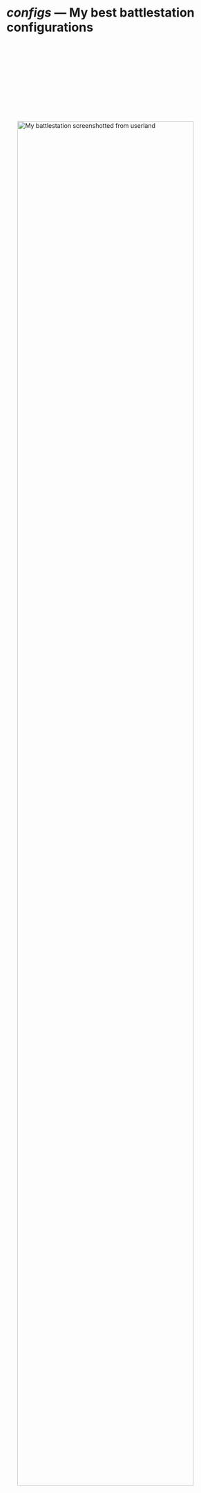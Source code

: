 # *configs* &mdash; My best battlestation configurations

<a href="https://i.imgur.com/Wo74HQl.png" target="_blank">
<img src="https://i.imgur.com/Wo74HQl.png" alt="My battlestation screenshotted
from userland" style="display: block; width: 90%; margin: 5vh auto;">
</a>

## Screenshot description
The screenshot is my battlestation screnshotted from userland (not from the
screen) using `screenfetch -s`. The operating supervisor is Gentoo, configured
from scratch, running on a native system (not under any kind of hypervisor).

The following are the windows I have running and what they are doing (top-down,
left-right order):

- *xdvik* (app-text/xdvik) &mdash; showing a large facetious message.
  :p
- *vim* (app-editors/vim) &mdash; editing an Nroff source file for the
  facetious message.
- *htop* (sys-process/htop) &mdash; showing how selfish Firefox can be.
- *glxgears* (x11-apps/mesa-progs) &mdash; Hmm&hellip; I don't know what it's
  showing&hellip; Do you? ;p
- *ranger* (app-misc/ranger) &mdash; browsing some files pertaining to PARI/GP's
  compilation process
- *screenfetch* (app-misc/screenfetch) &mdash; Captures the screen at the
  instance *you* can see now.

A few subtleties include:

- [The wallpaper in the
  background](https://vsco.co/katt64/media/59e8cd0855f6ec424cf50516). It's about
  a trivial problem, really. :p
- The VPN provider I'm using provides me with IPv6!!! <3
- I'm running this battlestation on one laptop connected to an external
  keyboard, wireless mouse, HDMI monitor, and occasionally an external floppy
  disk drive to retrieve legacy data. :3

## This!
This repository intends to openly and freely share with the public domain (you
and everyone) an idea of a *minimal, but very useful* configuration that I'm
using everyday on my setup (c.f. previous section), and also give me a nice
repository to store my configuration files that I've worked my blood and sweat
on **literally**!

All my configuration files are curated from the rootfs `/`, because it has been
found that `/etc/` contains quite a few interesting configurations I've made.
Thus, user configurations start in `configs://home/katt/`, where `configs://`
denotes the rootfs of this repository. Files that could be a concern for my
security have not been included. You may use the `tree` (app-text/tree) utility
to visualize the directory hierarchy.

So, there you go. Browse away, it's here for ya. You may modify it to fit your
needs.

## Any strings attached?
*Long answer short: no. Are you human, though?*

I don't assume any rights on any of my configuration work present in this
repository. However, if any files in here are protected by someone else's
copyright (this happens with software written by other people), then that
entity's copyright rules apply, but I just won't mention it because I don't know
much about laws 'n shit. (I'm a rebel!) :p

So, You can use my configuration files however you want. It's literally just
free, not strings attached, but just be mindful of other people's
already-imposed copyright that we might not know about. You **need not** credit
me when using my configurations from here, but if you want to, of course, you
can! :) Just don't let creditting work bother you; life is too short to be
bothered by other people's shit.

Oh, one slight caveat I'd like to point out is that, I really urge that you be
mindful and very polite when commenting or reporting "issues" in my
configurations. Don't roast, troll, negatively criticize me, or hurt my
feelings; that's happened before and it's just not cool. If you have "issues"
with my configurations, it means you have issues with my preferences; my
preferences are mine, and if it bothers you, it's your problem! Right? Let's be
honest about that. So, just &hellip; **be human, be nice**.

Of course, I'd like to hear suggestions if it's easy for me to digest and use in
my everyday life. The general rule is just that: if you are greater than 50%
certain that what you're about to say to me will not make me a better person,
but will in fact make me much worse off, don't say it.

### "But &hellip; Your setup is lame!"
*So, you really wanna break my heart, huh? Haha. It's okey. :p*

I mean, seriously, I know that other guys' setups are much more sophisticated
and powerful than mine, but this really is the best I can come up with, it is
simple, and it fucking works! I've never been happier in my life with my setup.
So, what more can I ask?!

This setup works for me just fine. I'm just putting it here to see to it that it
works for you too, perhaps even better than it does me. I'm using it everyday
and I'm even earning money from it. I've got a few freelance jobs as a web
developer (haha, as if I'm so good at it) and I'm using Nroff to typeset
worksheets and exercises for my mom's students at a school she works. :p

If you are just here to say that my setup is lame, then you'd better scram,
boii; but if you wanna make a few constructive suggestions that might make my
life easier, then shoot! I'm quite a busy person. I spend most of my days trying
to be productive and studying for high school even though I seem to be behind
everyone no matter what I do. I still cannot fathom how most people can spend so
much time having the best of all UNIX setups and yet seem to live out life so
fine. So, understand that.

## List of installed packages
Running `equery list "*"`, I get a list of all the packages I have installed on
my computer. Feel free to pick them as you wish. :p

```
app-accessibility/at-spi2-atk-2.22.0
app-accessibility/at-spi2-core-2.22.1
app-admin/eselect-1.4.8
app-admin/logrotate-3.12.3-r1
app-admin/pass-1.7.1
app-admin/perl-cleaner-2.25
app-admin/sudo-1.8.20_p2
app-admin/sysklogd-1.5.1
app-arch/bzip2-1.0.6-r8
app-arch/cpio-2.12-r1
app-arch/gzip-1.8
app-arch/libarchive-3.3.1
app-arch/rpm2targz-9.0.0.5g
app-arch/tar-1.29-r1
app-arch/unzip-6.0_p20
app-arch/xz-utils-5.2.3
app-arch/zip-3.0-r3
app-crypt/gentoo-keys-201607021514
app-crypt/gnupg-2.1.20-r1
app-crypt/pinentry-0.9.7-r1
app-crypt/rhash-1.3.5
app-dicts/aspell-en-2016.11.20.0
app-dicts/aspell-sv-0.51.0
app-dicts/myspell-en-20170101
app-dicts/myspell-sv-2.14
app-editors/hexedit-1.2.13
app-editors/vim-8.0.0386
app-editors/vim-core-8.0.0386
app-eselect/eselect-ctags-1.18
app-eselect/eselect-fontconfig-1.1
app-eselect/eselect-lib-bin-symlink-0.1.1
app-eselect/eselect-mesa-0.0.10-r1
app-eselect/eselect-opengl-1.3.1-r4
app-eselect/eselect-pinentry-0.7
app-eselect/eselect-python-20160516
app-eselect/eselect-vi-1.1.9
app-i18n/unicode-data-9.0.0
app-misc/c_rehash-1.7-r1
app-misc/ca-certificates-20161130.3.30.2
app-misc/editor-wrapper-4
app-misc/mime-types-9
app-misc/pax-utils-1.1.7
app-misc/ranger-1.8.1
app-misc/screenfetch-3.7.0
app-office/calcurse-4.2.1
app-portage/cpuid2cpuflags-1
app-portage/elt-patches-20170422
app-portage/gentoolkit-0.4.0
app-portage/layman-2.4.2
app-portage/portage-utils-0.64
app-shells/bash-4.3_p48-r1
app-shells/gentoo-zsh-completions-20150103
app-shells/zsh-5.3.1
app-text/asciidoc-8.6.9-r2
app-text/aspell-0.60.6.1-r3
app-text/build-docbook-catalog-1.19.1
app-text/docbook-xml-dtd-4.1.2-r6
app-text/docbook-xml-dtd-4.2-r2
app-text/docbook-xml-dtd-4.3-r1
app-text/docbook-xml-dtd-4.4-r2
app-text/docbook-xml-dtd-4.5-r1
app-text/docbook-xsl-stylesheets-1.79.1-r1
app-text/dvipsk-5.997_p20170524
app-text/ghostscript-gpl-9.21
app-text/hunspell-1.6.1-r1
app-text/libpaper-1.1.24-r2
app-text/libspectre-0.2.7
app-text/manpager-1
app-text/openjade-1.3.2-r7
app-text/opensp-1.5.2-r3
app-text/po4a-0.47-r1
app-text/poppler-0.57.0
app-text/poppler-data-0.4.7
app-text/ps2pkm-1.8_p20170524
app-text/sgml-common-0.6.3-r5
app-text/texlive-core-2016-r5
app-text/tree-1.7.0
app-text/xdvik-22.87.03
app-text/xmlto-0.0.26-r1
app-text/zathura-0.3.7
app-text/zathura-pdf-poppler-0.2.7
app-text/zathura-ps-0.2.4
app-vim/gentoo-syntax-20170225
dev-db/sqlite-3.19.3
dev-lang/perl-5.24.3
dev-lang/python-2.7.12
dev-lang/python-3.4.5
dev-lang/python-exec-2.4.4
dev-lang/sassc-3.4.5
dev-lang/swig-3.0.12
dev-lang/yasm-1.3.0
dev-libs/atk-2.22.0
dev-libs/confuse-3.0
dev-libs/dbus-glib-0.108
dev-libs/expat-2.2.1
dev-libs/girara-0.2.7
dev-libs/glib-2.50.3-r1
dev-libs/gmp-6.1.0
dev-libs/gobject-introspection-1.50.0
dev-libs/gobject-introspection-common-1.50.0
dev-libs/icu-58.2-r1
dev-libs/iniparser-3.1-r1
dev-libs/json-c-0.12
dev-libs/kpathsea-6.2.3_p20170524
dev-libs/libassuan-2.4.3-r1
dev-libs/libbsd-0.8.6
dev-libs/libcroco-0.6.12-r1
dev-libs/libdaemon-0.14-r2
dev-libs/libev-4.23
dev-libs/libevdev-1.5.7
dev-libs/libevent-2.1.8
dev-libs/libffi-3.2.1
dev-libs/libgcrypt-1.8.1
dev-libs/libgpg-error-1.27-r1
dev-libs/libgudev-231
dev-libs/libinput-1.7.3
dev-libs/libksba-1.3.5-r1
dev-libs/libltdl-2.4.6
dev-libs/libnl-3.2.28
dev-libs/libpcre-8.41
dev-libs/libpipeline-1.4.0
dev-libs/libpthread-stubs-0.4
dev-libs/libsass-3.4.5
dev-libs/libtasn1-4.12-r1
dev-libs/libunistring-0.9.7
dev-libs/libxml2-2.9.4-r3
dev-libs/libxslt-1.1.29-r1
dev-libs/lzo-2.09
dev-libs/mpc-1.0.2-r1
dev-libs/mpfr-3.1.3_p4
dev-libs/nettle-3.3-r2
dev-libs/npth-1.3
dev-libs/nspr-4.13.1
dev-libs/nss-3.29.5
dev-libs/openssl-1.0.2l
dev-libs/popt-1.16-r2
dev-libs/vala-common-0.34.8
dev-libs/yajl-2.1.0
dev-libs/zziplib-0.13.62-r2
dev-perl/AnyEvent-7.120.0
dev-perl/AnyEvent-I3-0.170.0
dev-perl/Authen-SASL-2.160.0-r1
dev-perl/Canary-Stability-2006
dev-perl/DBD-SQLite-1.500.0
dev-perl/DBI-1.636.0
dev-perl/Digest-HMAC-1.30.0-r1
dev-perl/Error-0.170.240
dev-perl/IO-Socket-SSL-2.24.0
dev-perl/JSON-XS-3.10.0
dev-perl/Locale-gettext-1.50.0-r1
dev-perl/Module-Build-0.421.600
dev-perl/Net-Daemon-0.480.0-r1
dev-perl/Net-SMTP-SSL-1.30.0
dev-perl/Net-SSLeay-1.810.0
dev-perl/PlRPC-0.202.0-r2
dev-perl/SGMLSpm-1.03-r7
dev-perl/TermReadKey-2.330.0
dev-perl/Text-CharWidth-0.40.0-r1
dev-perl/Text-Unidecode-1.270.0
dev-perl/Text-WrapI18N-0.60.0-r1
dev-perl/Types-Serialiser-1.0.0
dev-perl/Unicode-EastAsianWidth-1.330.0-r1
dev-perl/XML-Parser-2.440.0
dev-perl/common-sense-3.740.0
dev-perl/libintl-perl-1.240.0-r2
dev-python/PySocks-1.6.7
dev-python/appdirs-1.4.3
dev-python/asn1crypto-0.22.0
dev-python/certifi-2017.4.17
dev-python/cffi-1.9.1
dev-python/chardet-3.0.4
dev-python/cryptography-2.0.2
dev-python/dbus-python-1.2.4
dev-python/docutils-0.13.1
dev-python/enum34-1.1.6
dev-python/idna-2.5
dev-python/ipaddress-1.0.18
dev-python/m2crypto-0.24.0
dev-python/markdown-2.6.5
dev-python/ndg-httpsclient-0.4.0
dev-python/packaging-16.8
dev-python/pip-9.0.1-r1
dev-python/ply-3.9
dev-python/pyGPG-0.2
dev-python/pyasn1-0.2.3
dev-python/pycparser-2.14
dev-python/pygments-2.1.1
dev-python/pygobject-2.28.6-r55
dev-python/pyopenssl-17.2.0
dev-python/pyparsing-2.2.0
dev-python/pyxattr-0.5.5
dev-python/requests-2.18.2-r1
dev-python/setuptools-34.0.2-r1
dev-python/six-1.10.0
dev-python/ssl-fetch-0.4
dev-python/urllib3-1.22
dev-python/urwid-1.3.1
dev-tex/bibtexu-3.71_p20170524
dev-texlive/texlive-basic-2016
dev-texlive/texlive-fontsrecommended-2016
dev-texlive/texlive-fontutils-2016
dev-texlive/texlive-genericrecommended-2016
dev-texlive/texlive-latex-2016
dev-texlive/texlive-latexrecommended-2016
dev-util/cmake-3.8.2
dev-util/ctags-20161028
dev-util/desktop-file-utils-0.23
dev-util/gdbus-codegen-2.50.3
dev-util/gperf-3.0.4
dev-util/gtk-doc-am-1.25-r1
dev-util/gtk-update-icon-cache-3.22.2
dev-util/intltool-0.51.0-r1
dev-util/ninja-1.7.2
dev-util/pkgconfig-0.28-r2
dev-util/re2c-0.16
dev-vcs/git-2.13.6
gnome-base/gsettings-desktop-schemas-3.22.0
gnome-base/librsvg-2.40.18
media-fonts/dejavu-2.35
media-fonts/emojione-color-font-1.3-r4
media-fonts/encodings-1.0.4
media-fonts/font-alias-1.0.3-r1
media-fonts/font-misc-misc-1.1.2
media-fonts/font-util-1.3.1
media-fonts/ttf-bitstream-vera-1.10-r3
media-fonts/urw-fonts-2.4.9
media-gfx/feh-2.18.3
media-gfx/gimp-2.8.22
media-gfx/graphite2-1.3.10
media-gfx/qrencode-3.4.4-r1
media-gfx/scrot-0.8_p13
media-libs/alsa-lib-1.1.2
media-libs/babl-0.1.18
media-libs/fontconfig-2.12.4
media-libs/freetype-2.8
media-libs/gegl-0.2.0-r2
media-libs/giblib-1.2.4
media-libs/giflib-5.1.4
media-libs/glew-1.13.0
media-libs/glu-9.0.0-r1
media-libs/harfbuzz-1.4.6-r2
media-libs/imlib2-1.4.9
media-libs/jbig2dec-0.13-r4
media-libs/lcms-2.8-r1
media-libs/libepoxy-1.4.2
media-libs/libexif-0.6.21-r1
media-libs/libid3tag-0.15.1b-r4
media-libs/libjpeg-turbo-1.5.1
media-libs/libpng-1.6.29
media-libs/libsamplerate-0.1.9
media-libs/mesa-17.0.6
media-libs/openjpeg-2.3.0
media-libs/tiff-4.0.8
media-sound/alsa-utils-1.1.2
media-video/ffmpeg-3.3.4
net-dns/libidn-1.33
net-dns/libidn2-2.0.4
net-dns/openresolv-3.9.0
net-firewall/iptables-1.4.21-r1
net-im/bitlbee-3.5.1
net-irc/weechat-1.9.1
net-libs/gnutls-3.5.15
net-libs/libmnl-1.0.4
net-libs/libotr-4.1.1
net-misc/curl-7.55.1
net-misc/dhcpcd-6.11.3
net-misc/iputils-20151218
net-misc/netifrc-0.5.1
net-misc/ntp-4.2.8_p10-r1
net-misc/openssh-7.5_p1-r1
net-misc/rsync-3.1.2
net-misc/wget-1.19.1-r1
net-misc/wicd-1.7.4-r2
net-vpn/openvpn-2.4.4
net-wireless/crda-3.18-r1
net-wireless/rfkill-0.5
net-wireless/wireless-regdb-20170307
net-wireless/wireless-tools-30_pre9
net-wireless/wpa_supplicant-2.6-r3
perl-core/File-Path-2.130.0
perl-core/File-Temp-0.230.400-r1
sys-apps/acl-2.2.52-r1
sys-apps/attr-2.4.47-r2
sys-apps/baselayout-2.4.1-r2
sys-apps/busybox-1.25.1
sys-apps/coreutils-8.26
sys-apps/dbus-1.10.18
sys-apps/debianutils-4.7
sys-apps/diffutils-3.5
sys-apps/ed-1.13
sys-apps/file-5.32
sys-apps/findutils-4.6.0-r1
sys-apps/gawk-4.1.3
sys-apps/gentoo-functions-0.12
sys-apps/grep-3.0
sys-apps/groff-1.22.2
sys-apps/help2man-1.47.4
sys-apps/hwids-20170328
sys-apps/ifplugd-0.28-r10
sys-apps/install-xattr-0.5
sys-apps/iproute2-4.4.0
sys-apps/kbd-2.0.3
sys-apps/kmod-23
sys-apps/less-487
sys-apps/man-db-2.7.6.1-r2
sys-apps/man-pages-4.09
sys-apps/man-pages-posix-2013a
sys-apps/mlocate-0.26-r2
sys-apps/net-tools-1.60_p20161110235919
sys-apps/openrc-0.32.1
sys-apps/opentmpfiles-0.1.3
sys-apps/portage-2.3.8
sys-apps/rasdaemon-0.5.9
sys-apps/sandbox-2.10-r3
sys-apps/sed-4.2.2
sys-apps/shadow-4.5
sys-apps/sysvinit-2.88-r9
sys-apps/texinfo-6.3
sys-apps/util-linux-2.28.2
sys-apps/which-2.21
sys-auth/pambase-20150213
sys-boot/grub-2.02
sys-devel/autoconf-2.13
sys-devel/autoconf-2.69
sys-devel/autoconf-wrapper-13
sys-devel/automake-1.11.6-r1
sys-devel/automake-1.15-r2
sys-devel/automake-wrapper-10
sys-devel/bc-1.06.95-r1
sys-devel/binutils-2.28.1
sys-devel/binutils-config-5-r3
sys-devel/bison-3.0.4-r1
sys-devel/flex-2.6.1
sys-devel/gcc-5.4.0-r3
sys-devel/gcc-config-1.8-r1
sys-devel/gettext-0.19.8.1
sys-devel/gnuconfig-20161104
sys-devel/libtool-2.4.6-r3
sys-devel/llvm-3.9.1-r1
sys-devel/m4-1.4.17
sys-devel/make-4.2.1
sys-devel/patch-2.7.5
sys-fs/e2fsprogs-1.43.3-r1
sys-fs/eudev-3.1.5
sys-fs/udev-init-scripts-32
sys-kernel/gentoo-sources-4.12.12
sys-kernel/linux-firmware-20170314
sys-kernel/linux-headers-4.4
sys-libs/binutils-libs-2.28.1
sys-libs/cracklib-2.9.6-r1
sys-libs/db-5.3.28-r2
sys-libs/e2fsprogs-libs-1.43.3
sys-libs/gdbm-1.11
sys-libs/glibc-2.23-r4
sys-libs/libcap-2.24-r2
sys-libs/libseccomp-2.3.2
sys-libs/mtdev-1.1.5
sys-libs/ncurses-6.0-r1
sys-libs/pam-1.2.1
sys-libs/readline-6.3_p8-r3
sys-libs/timezone-data-2017a
sys-libs/zlib-1.2.11-r1
sys-power/acpid-2.0.28
sys-process/cronbase-0.3.7-r6
sys-process/cronie-1.5.0-r1
sys-process/htop-2.0.2
sys-process/procps-3.3.12
sys-process/psmisc-22.21-r3
virtual/acl-0-r2
virtual/cron-0-r1
virtual/dev-manager-0
virtual/editor-0
virtual/ffmpeg-9-r2
virtual/freedesktop-icon-theme-0-r2
virtual/glu-9.0-r1
virtual/jpeg-0-r2
virtual/latex-base-1.0
virtual/libc-1
virtual/libffi-3.0.13-r1
virtual/libgudev-230
virtual/libiconv-0-r2
virtual/libintl-0-r2
virtual/libudev-232
virtual/logger-0
virtual/man-0-r1
virtual/modutils-0
virtual/opengl-7.0-r1
virtual/os-headers-0
virtual/package-manager-0
virtual/pager-0
virtual/pam-0-r1
virtual/perl-CPAN-Meta-2.150.5-r1
virtual/perl-CPAN-Meta-YAML-0.18.0-r2
virtual/perl-Data-Dumper-2.160.0-r1
virtual/perl-Digest-MD5-2.540.0-r3
virtual/perl-Digest-SHA-5.950.100_rc-r4
virtual/perl-ExtUtils-CBuilder-0.280.225-r2
virtual/perl-ExtUtils-Install-2.40.0-r3
virtual/perl-ExtUtils-MakeMaker-7.100.200_rc-r2
virtual/perl-ExtUtils-Manifest-1.700.0-r4
virtual/perl-ExtUtils-ParseXS-3.310.0-r1
virtual/perl-File-Path-2.130.0
virtual/perl-File-Spec-3.630.100_rc-r2
virtual/perl-File-Temp-0.230.400-r5
virtual/perl-Getopt-Long-2.480.0-r1
virtual/perl-JSON-PP-2.273.0.100_rc-r4
virtual/perl-MIME-Base64-3.150.0-r3
virtual/perl-Module-Metadata-1.0.31-r1
virtual/perl-Parse-CPAN-Meta-1.441.700.100_rc-r2
virtual/perl-Perl-OSType-1.9.0-r1
virtual/perl-Scalar-List-Utils-1.420.200_rc-r1
virtual/perl-Storable-2.560.100_rc-r2
virtual/perl-Sys-Syslog-0.330.100_rc-r4
virtual/perl-Test-Harness-3.360.100_rc-r2
virtual/perl-Text-ParseWords-3.300.0-r3
virtual/perl-libnet-3.80.100_rc-r2
virtual/perl-version-0.991.600-r1
virtual/pkgconfig-0-r1
virtual/python-ipaddress-1.0-r1
virtual/service-manager-0
virtual/shadow-0
virtual/ssh-0
virtual/tmpfiles-0
virtual/ttf-fonts-1-r1
virtual/udev-217
virtual/yacc-0
www-client/firefox-52.4.0
www-client/links-2.14
x11-apps/bdftopcf-1.0.5
x11-apps/iceauth-1.0.7
x11-apps/mesa-progs-8.3.0
x11-apps/mkfontdir-1.0.7
x11-apps/mkfontscale-1.1.2
x11-apps/rgb-1.0.6
x11-apps/xauth-1.0.10
x11-apps/xbacklight-1.2.1-r1
x11-apps/xev-1.2.2
x11-apps/xhost-1.0.7
x11-apps/xinit-1.3.4-r1
x11-apps/xkbcomp-1.4.0
x11-apps/xrandr-1.5.0
x11-apps/xrdb-1.1.0
x11-base/xorg-drivers-1.19
x11-base/xorg-server-1.19.4
x11-drivers/xf86-input-keyboard-1.9.0
x11-drivers/xf86-input-libinput-0.25.1
x11-drivers/xf86-input-mouse-1.9.2
x11-drivers/xf86-video-intel-2.99.917_p20170313
x11-drivers/xf86-video-nouveau-1.0.15
x11-libs/cairo-1.14.8
x11-libs/gdk-pixbuf-2.36.9
x11-libs/gtk+-2.24.31-r1
x11-libs/gtk+-3.22.16
x11-libs/libICE-1.0.9-r1
x11-libs/libSM-1.2.2-r1
x11-libs/libX11-1.6.5
x11-libs/libXScrnSaver-1.2.2-r1
x11-libs/libXau-1.0.8
x11-libs/libXaw-1.0.13
x11-libs/libXcomposite-0.4.4-r1
x11-libs/libXcursor-1.1.14
x11-libs/libXdamage-1.1.4-r1
x11-libs/libXdmcp-1.1.2-r1
x11-libs/libXext-1.3.3
x11-libs/libXfixes-5.0.3
x11-libs/libXfont-1.5.2
x11-libs/libXfont2-2.0.1
x11-libs/libXft-2.3.2
x11-libs/libXi-1.7.9
x11-libs/libXinerama-1.1.3
x11-libs/libXmu-1.1.2
x11-libs/libXp-1.0.3
x11-libs/libXpm-3.5.12
x11-libs/libXrandr-1.5.1
x11-libs/libXrender-0.9.10
x11-libs/libXt-1.1.5
x11-libs/libXtst-1.2.3
x11-libs/libXv-1.0.11
x11-libs/libXxf86vm-1.1.4
x11-libs/libdrm-2.4.80
x11-libs/libfontenc-1.1.3
x11-libs/libpciaccess-0.13.4
x11-libs/libxcb-1.12-r2
x11-libs/libxkbcommon-0.7.1
x11-libs/libxkbfile-1.0.9
x11-libs/libxshmfence-1.2
x11-libs/pango-1.40.6
x11-libs/pixman-0.34.0
x11-libs/startup-notification-0.12-r1
x11-libs/xcb-util-0.4.0
x11-libs/xcb-util-cursor-0.1.3-r1
x11-libs/xcb-util-image-0.4.0
x11-libs/xcb-util-keysyms-0.4.0
x11-libs/xcb-util-renderutil-0.3.9-r1
x11-libs/xcb-util-wm-0.4.1-r1
x11-libs/xcb-util-xrm-1.2
x11-libs/xtrans-1.3.5
x11-misc/i3lock-2.8
x11-misc/i3status-2.11
x11-misc/rofi-1.3.1
x11-misc/shared-mime-info-1.8
x11-misc/urxvt-perls-2.2
x11-misc/util-macros-1.19.1
x11-misc/xbitmaps-1.1.1-r1
x11-misc/xclip-0.13
x11-misc/xkeyboard-config-2.20
x11-misc/xsel-1.2.0-r1
x11-proto/bigreqsproto-1.1.2
x11-proto/compositeproto-0.4.2-r1
x11-proto/damageproto-1.2.1-r1
x11-proto/dri2proto-2.8-r1
x11-proto/dri3proto-1.0
x11-proto/fixesproto-5.0-r1
x11-proto/fontsproto-2.1.3
x11-proto/glproto-1.4.17-r1
x11-proto/inputproto-2.3.2
x11-proto/kbproto-1.0.7
x11-proto/presentproto-1.1
x11-proto/printproto-1.0.5-r1
x11-proto/randrproto-1.5.0
x11-proto/recordproto-1.14.2-r1
x11-proto/renderproto-0.11.1-r1
x11-proto/resourceproto-1.2.0
x11-proto/scrnsaverproto-1.2.2-r1
x11-proto/trapproto-3.4.3
x11-proto/videoproto-2.3.3
x11-proto/xcb-proto-1.12-r2
x11-proto/xcmiscproto-1.2.2
x11-proto/xextproto-7.3.0
x11-proto/xf86bigfontproto-1.2.0-r1
x11-proto/xf86dgaproto-2.1-r2
x11-proto/xf86driproto-2.1.1-r1
x11-proto/xf86rushproto-1.1.2-r1
x11-proto/xf86vidmodeproto-2.3.1-r1
x11-proto/xineramaproto-1.2.1-r1
x11-proto/xproto-7.0.31
x11-terms/rxvt-unicode-9.21
x11-themes/adwaita-icon-theme-3.22.0-r2
x11-themes/gnome-themes-standard-3.22.3
x11-themes/gtk-engines-adwaita-3.22.3
x11-themes/hicolor-icon-theme-0.15
x11-wm/i3-4.13-r1
```
